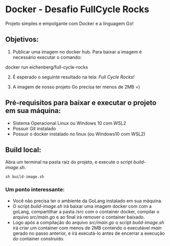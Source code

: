 # Docker - Desafio FullCycle Rocks

Projeto simples e empolgante com Docker e a linguagem Go!

## Objetivos:

1) Publicar uma imagem no docker hub. 
Para baixar a imagem é necessário executar o comando:

docker run eichenberg/full-cycle-rocks

2) É esperado o seguinte resultado na tela: *Full Cycle Rocks!*

3) A imagem de nosso projeto Go precisa ter menos de 2MB =)

## Pré-requisitos para baixar e executar o projeto em sua máquina:

- Sistema Operacional Linux ou Windows 10 com WSL2
- Possuir Git instalado
- Possuir o docker instalado no linux (ou Windows10 com WSL2)

## Build local:

Abra um terminal na pasta raiz do projeto, e execute o script *build-image.sh*.

```
sh build-image.sh
```

### Um ponto interessante:

- Você não precisa ter o ambiente da GoLang instalado em sua máquina.
- O script *build-image.sh* irá baixar uma imagem docker com com a goLang, compartilhar a pasta /src com o container docker, compilar o arquivo *src/main.go* e ao final irá remover o container baixado.
- Logo após a compilação do arquivo *src/main.go* o script *build-image.sh* irá criar um container com menos de 2MB contendo o executável *main* gerado no passo anterior, e irá executá-lo antes de encerrar a execução do container construido.